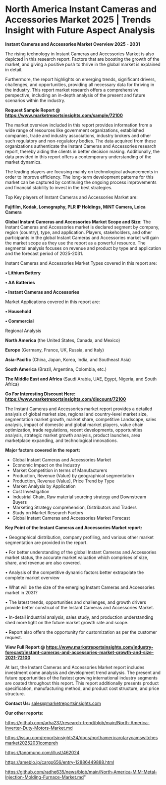 # North America Instant Cameras and Accessories Market 2025 | Trends Insight with Future Aspect Analysis

<Strong> Instant Cameras and Accessories Market Overview 2025 - 2031</strong>

The rising technology in Instant Cameras and Accessories Market is also depicted in this research report. Factors that are boosting the growth of the market, and giving a positive push to thrive in the global market is explained in detail.

Furthermore, the report highlights on emerging trends, significant drivers, challenges, and opportunities, providing all necessary data for thriving in the industry. This report market research offers a comprehensive perspective, including an in-depth analysis of the present and future scenarios within the industry.

<strong>Request Sample Report @ <a href=https://www.marketreportsinsights.com/sample/72100>https://www.marketreportsinsights.com/sample/72100</a></strong>

The market overview included in this report provides information from a wide range of resources like government organizations, established companies, trade and industry associations, industry brokers and other such regulatory and non-regulatory bodies. The data acquired from these organizations authenticate the Instant Cameras and Accessories research report, thereby aiding the clients in better decision making. Additionally, the data provided in this report offers a contemporary understanding of the market dynamics.

The leading players are focusing mainly on technological advancements in order to improve efficiency. The long-term development patterns for this market can be captured by continuing the ongoing process improvements and financial stability to invest in the best strategies.

Top Key players of Instant Cameras and Accessories Market are:

<strong>Fujifilm, Kodak, Lomography, PLR IP Holdings, MiNT Camera, Leica Camera</strong>

<strong><b>Global Instant Cameras and Accessories Market Scope and Size:</b></strong>
The Instant Cameras and Accessories market is declared segment by company, region (country), type, and application. Players, stakeholders, and other participants in the global Instant Cameras and Accessories market will gain the market scope as they use the report as a powerful resource. The segmental analysis focuses on revenue and product by type and application and the forecast period of 2025-2031.

Instant Cameras and Accessories Market Types covered in this report are:

<strong>• Lithium Battery

• AA Batteries

• Instant Cameras and Accessories</strong>

Market Applications covered in this report are:

<strong>• Household

• Commercial</strong> 

Regional Analysis

<strong>North America</strong> (the United States, Canada, and Mexico)

<strong>Europe</strong> (Germany, France, UK, Russia, and Italy)

<strong>Asia-Pacific</strong> (China, Japan, Korea, India, and Southeast Asia)

<strong>South America</strong> (Brazil, Argentina, Colombia, etc.)

<strong>The Middle East and Africa</strong> (Saudi Arabia, UAE, Egypt, Nigeria, and South Africa)

<strong>Go For Interesting Discount Here: <a href=https://www.marketreportsinsights.com/discount/72100>https://www.marketreportsinsights.com/discount/72100</a></strong>

The Instant Cameras and Accessories market report provides a detailed analysis of global market size, regional and country-level market size, segmentation market growth, market share, competitive Landscape, sales analysis, impact of domestic and global market players, value chain optimization, trade regulations, recent developments, opportunities analysis, strategic market growth analysis, product launches, area marketplace expanding, and technological innovations.

<strong><b>Major factors covered in the report:</b></strong>
<ul>
  <li>Global Instant Cameras and Accessories Market </li>
  <li>Economic Impact on the Industry</li>
  <li>Market Competition in terms of Manufacturers</li>
  <li>Production, Revenue (Value) by geographical segmentation</li>
  <li>Production, Revenue (Value), Price Trend by Type</li>
  <li>Market Analysis by Application</li>
  <li>Cost Investigation</li>
  <li>Industrial Chain, Raw material sourcing strategy and Downstream Buyers</li>
  <li>Marketing Strategy comprehension, Distributors and Traders</li>
  <li>Study on Market Research Factors</li>
  <li>Global Instant Cameras and Accessories Market Forecast</li>
</ul>

<strong><b>Key Point of the Instant Cameras and Accessories Market report:</b></strong>

• Geographical distribution, company profiling, and various other market segmentation are provided in the report.

• For better understanding of the global Instant Cameras and Accessories market status, the accurate market valuation which comprises of size, share, and revenue are also covered.

• Analysis of the competitive dynamic factors better extrapolate the complete market overview

• What will be the size of the emerging Instant Cameras and Accessories market in 2031?

• The latest trends, opportunities and challenges, and growth drivers provide better construal of the Instant Cameras and Accessories Market.

• In-detail industrial analysis, sales study, and production understanding shed more light on the future market growth rate and scope.

• Report also offers the opportunity for customization as per the customer request.

<strong><b>View Full Report @ <a href=https://www.marketreportsinsights.com/industry-forecast/instant-cameras-and-accessories-market-growth-and-size-2021-72100>https://www.marketreportsinsights.com/industry-forecast/instant-cameras-and-accessories-market-growth-and-size-2021-72100</a></b></strong>


At last, the Instant Cameras and Accessories Market report includes investment come analysis and development trend analysis. The present and future opportunities of the fastest growing international industry segments are coated throughout this report. This report additionally presents product specification, manufacturing method, and product cost structure, and price structure.

<strong>Contact Us:</strong>
sales@marketreportsinsights.com

<strong>Our other reports:</strong>

<a href=https://github.com/arha237/research-trend/blob/main/North-America-Inverter-Duty-Motors-Market.md>https://github.com/arha237/research-trend/blob/main/North-America-Inverter-Duty-Motors-Market.md</a>

<a href=https://issuu.com/reportsinsights24/docs/northamericarotarycamswitchesmarket20252031compreh>https://issuu.com/reportsinsights24/docs/northamericarotarycamswitchesmarket20252031compreh</a>

<a href=https://tanomuno.com/illust/462024>https://tanomuno.com/illust/462024</a>

<a href=https://ameblo.jp/cargo656/entry-12886449888.html>https://ameblo.jp/cargo656/entry-12886449888.html</a>

<a href=https://github.com/radhe635/news/blob/main/North-America-MIM-Metal-Injection-Molding-Furnace-Market.md>https://github.com/radhe635/news/blob/main/North-America-MIM-Metal-Injection-Molding-Furnace-Market.md</a>"
